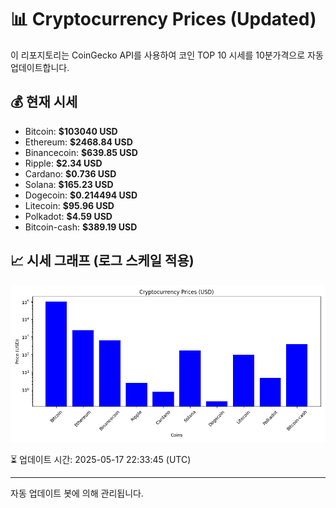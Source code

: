 
# 📊 Cryptocurrency Prices (Updated)

이 리포지토리는 CoinGecko API를 사용하여 코인 TOP 10 시세를 10분가격으로 자동 업데이트합니다.

## 💰 현재 시세
- Bitcoin: **$103040 USD**
- Ethereum: **$2468.84 USD**
- Binancecoin: **$639.85 USD**
- Ripple: **$2.34 USD**
- Cardano: **$0.736 USD**
- Solana: **$165.23 USD**
- Dogecoin: **$0.214494 USD**
- Litecoin: **$95.96 USD**
- Polkadot: **$4.59 USD**
- Bitcoin-cash: **$389.19 USD**

## 📈 시세 그래프 (로그 스케일 적용)
![Crypto Prices](crypto_prices.png)

⏳ 업데이트 시간: 2025-05-17 22:33:45 (UTC)

---
자동 업데이트 봇에 의해 관리됩니다.
